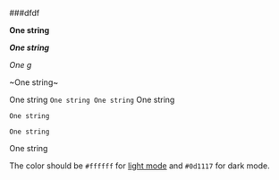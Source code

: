 ###dfdf

**One string**

*__One string__*

*One g*

~One string~

One string `One string One string` One string


```
One string

One string
```
One string

The color should be `#ffffff` for [light mode](млюю) and `#0d1117` for dark mode.
